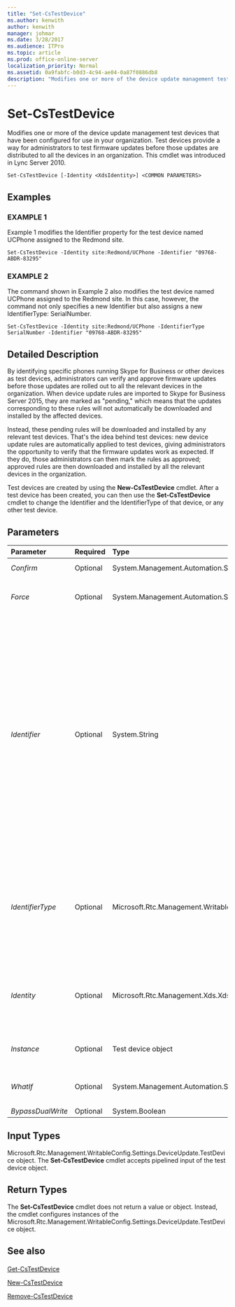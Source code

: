 ```yaml
---
title: "Set-CsTestDevice"
ms.author: kenwith
author: kenwith
manager: johmar
ms.date: 3/28/2017
ms.audience: ITPro
ms.topic: article
ms.prod: office-online-server
localization_priority: Normal
ms.assetid: 0a9fabfc-b0d3-4c94-ae04-0a87f0886db8
description: "Modifies one or more of the device update management test devices that have been configured for use in your organization. Test devices provide a way for administrators to test firmware updates before those updates are distributed to all the devices in an organization. This cmdlet was introduced in Lync Server 2010."
---
```


# Set-CsTestDevice
 
Modifies one or more of the device update management test devices that have been configured for use in your organization. Test devices provide a way for administrators to test firmware updates before those updates are distributed to all the devices in an organization. This cmdlet was introduced in Lync Server 2010.
  
```
Set-CsTestDevice [-Identity <XdsIdentity>] <COMMON PARAMETERS>

```

## Examples

### EXAMPLE 1

Example 1 modifies the Identifier property for the test device named UCPhone assigned to the Redmond site. 
  
```
Set-CsTestDevice -Identity site:Redmond/UCPhone -Identifier "09768-ABDR-83295"
```

### EXAMPLE 2

The command shown in Example 2 also modifies the test device named UCPhone assigned to the Redmond site. In this case, however, the command not only specifies a new Identifier but also assigns a new IdentifierType: SerialNumber. 
  
```
Set-CsTestDevice -Identity site:Redmond/UCPhone -IdentifierType SerialNumber -Identifier "09768-ABDR-83295"
```

## Detailed Description

By identifying specific phones running Skype for Business or other devices as test devices, administrators can verify and approve firmware updates before those updates are rolled out to all the relevant devices in the organization. When device update rules are imported to Skype for Business Server 2015, they are marked as "pending," which means that the updates corresponding to these rules will not automatically be downloaded and installed by the affected devices.
  
Instead, these pending rules will be downloaded and installed by any relevant test devices. That's the idea behind test devices: new device update rules are automatically applied to test devices, giving administrators the opportunity to verify that the firmware updates work as expected. If they do, those administrators can then mark the rules as approved; approved rules are then downloaded and installed by all the relevant devices in the organization. 
  
Test devices are created by using the **New-CsTestDevice** cmdlet. After a test device has been created, you can then use the **Set-CsTestDevice** cmdlet to change the Identifier and the IdentifierType of that device, or any other test device.
  
## Parameters

|**Parameter**|**Required**|**Type**|**Description**|
|:-----|:-----|:-----|:-----|
| _Confirm_ <br/> |Optional  <br/> |System.Management.Automation.SwitchParameter  <br/> |Prompts you for confirmation before executing the command.  <br/> |
| _Force_ <br/> |Optional  <br/> |System.Management.Automation.SwitchParameter  <br/> |Suppresses the display of any non-fatal error message that might occur when running the command.  <br/> |
| _Identifier_ <br/> |Optional  <br/> |System.String  <br/> |Based on the IdentifierType, indicates the Media Access Control (MAC) address or serial number of the new test device. Serial numbers can be specified using numbers, letters, hyphens and underscores; for example:  <br/>  `-Identifier "AB37_679e"` <br/> MAC addresses must be specified as six or more two-character pairs; depending on the MAC address, these pairs can be a single string value or they can be separated using hyphens or colons. (Note that MAC addresses can include both letters and/or numbers.) Each of the following are valid MAC addresses:  <br/> 010203040506  <br/> 01-02-03-04-05-06  <br/> 01:02:03:04:05:06  <br/> A MAC address such as 01-02-03-04-05 will not be accepted because it does not have at least six two-character pairs.  <br/> |
| _IdentifierType_ <br/> |Optional  <br/> |Microsoft.Rtc.Management.WritableConfig.Settings.DeviceUpdate.IdentifierType  <br/> |Indicates whether the test device will be uniquely identified by its MAC address or by its serial number. To identify a device by its MAC address, set the IdentifierType to MACAddress. To identify a device by its serial number, set the IdentifierType to SerialNumber. MACAddress and SerialNumber are the only allowed values.  <br/> |
| _Identity_ <br/> |Optional  <br/> |Microsoft.Rtc.Management.Xds.XdsIdentity  <br/> |Indicates the Identity of the test device to be modified. For example:  <br/>  `-Identity site:Redmond/UCPhoneTestDevice` <br/> Note that you cannot use wildcards when specifying an Identity.  <br/> |
| _Instance_ <br/> |Optional  <br/> |Test device object  <br/> |Allows you to pass a reference to an object to the cmdlet rather than set individual parameter values.  <br/> |
| _WhatIf_ <br/> |Optional  <br/> |System.Management.Automation.SwitchParameter  <br/> |Describes what would happen if you executed the command without actually executing the command.  <br/> |
| _BypassDualWrite_ <br/> |Optional  <br/> |System.Boolean  <br/> |PARAMVALUE: $true | $false  <br/> |
   
## Input Types

Microsoft.Rtc.Management.WritableConfig.Settings.DeviceUpdate.TestDevice object. The **Set-CsTestDevice** cmdlet accepts pipelined input of the test device object.
  
## Return Types

The **Set-CsTestDevice** cmdlet does not return a value or object. Instead, the cmdlet configures instances of the Microsoft.Rtc.Management.WritableConfig.Settings.DeviceUpdate.TestDevice object.
  
## See also

#### 

[Get-CsTestDevice](get-cstestdevice.md)
  
[New-CsTestDevice](new-cstestdevice.md)
  
[Remove-CsTestDevice](remove-cstestdevice.md)

